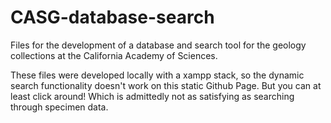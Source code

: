 # CASG-database-search
Files for the development of a database and search tool for the geology collections at the California Academy of Sciences. 

These files were developed locally with a xampp stack, so the dynamic search functionality doesn't work on this static Github Page. But you can at least click around! Which is admittedly not as satisfying as searching through specimen data. 
